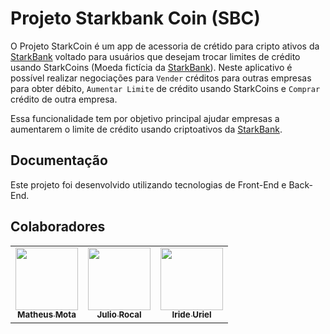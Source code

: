 # Projeto Starkbank Coin (SBC)

O Projeto StarkCoin é um app de acessoria de crétido para cripto ativos da [StarkBank](https://starkbank.com/) voltado para usuários que desejam trocar limites de crédito usando StarkCoins (Moeda fictícia da [StarkBank](https://starkbank.com/)). Neste aplicativo é possível realizar negociações para `Vender` créditos para outras empresas para obter débito, `Aumentar Limite` de crédito usando StarkCoins e `Comprar` crédito de outra empresa.

Essa funcionalidade tem por objetivo principal ajudar empresas a aumentarem o limite de crédito usando criptoativos da [StarkBank](https://starkbank.com/).

## Documentação

Este projeto foi desenvolvido utilizando tecnologias de Front-End e Back-End.

## Colaboradores

<table>
  <tr>
    <td align="center"><a href="https://github.com/Matheus1714"><img src="https://avatars.githubusercontent.com/u/39354089?v=4" width="100px;" alt=""/><br /><sub><b>Matheus Mota</b></sub></a><br /></td>
    <td align="center"><a href="https://github.com/julioroncal"><img src="https://avatars.githubusercontent.com/u/7527055?v=4" width="100px;" alt=""/><br /><sub><b>Julio Rocal</b></sub></a><br /></td>
    <td align="center"><a href="https://github.com/iridecampagnoli"><img src="https://avatars.githubusercontent.com/u/60908594?v=4" width="100px;" alt=""/><br /><sub><b>Iride Uriel</b></sub></a><br /></td>    
  </tr>
</table>
